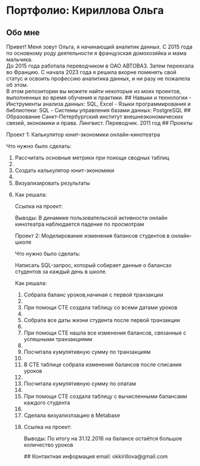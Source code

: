# Портфолио: Кириллова Ольга
## Обо мне
<p>Привет! Меня зовут Ольга, я начинающий аналитик данных. С 2015 года по основному роду деятельности я французская домохозяйка и мама мальчика. <br> До 2015 года работала переводчиком в ОАО АВТОВАЗ. Затем переехала во Францию. С начала 2023 года я решила вкорне поменять свой статус и освоить профессию аналитика данных, и ни разу не пожалела об этом.
<br> В этом репозитории вы можете найти некоторые из моих проектов, выполненных во время обучения и практики.
## Навыки и технологии
- Инструменты анализа данных: SQL, Excel
- Языки программирования и библиотеки: SQL
- Системы управления базами данных: PostgreSQL
## Образование
Санкт-Петербургский институт внешнеэкономических связей, экономики и права. Лингвист. Переводчик. 2011 год
## Проекты
<p> Проект 1: Калькулятор юнит-экономики онлайн-кинотеатра </p> 
<p> Что нужно было сделать: <p>
<ol>
  <li> Рассчитать основные метрики при поиощи сводных таблиц <li>
  <li> Создать калькулятор юнит-экономики <li>
  <li> Визуализировать результаты <li>
<p> Как решала: <p>
  <p> Ссылка на проект: 
<p> Выводы: В динамике пользовательской активности онлайн кинотеатра наблюдается падение по просмотрам <p>
  
<p> Проект 2: Моделирование изменения балансов студентов в онлайн-школе </p> 
<p> Что нужно было сделать: <p>
<p> Написать SQL-запрос, который собирает данные о балансах студентов за каждый день в школе. <p>
<p> Как решала: <p>
<ol> 
  <li> Собрала баланс уроков,начиная с первой транзакции <li>
  <li> При помощи CTE создала таблицу со всеми датами уроков <li>
  <li> Собрала все даты жизни студента после первой транзакции <li>
  <li> При помощи CTE нашла все изменения балансов, связанные с успешными транзакциями <li> 
   <li> Посчитала кумулятивную сумму по транзакциям  <li> 
    <li> В CTE таблице собрала изменения балансов после списания уроков  <li> 
     <li> Посчитала кумулятивную сумму по опатам  <li>
     <li> При помощи CTE создала таблицу с вычисленными балансами каждого студента <li> 
     <li> Сделала визуализпзацию в Metabase <li> 
  <p> Ссылка на проект: 
   <p> Выводы: По итогу на 31.12.2016 на балансе остаётся большое количество уроков <p>
## Контактная информация
email: okkirillova@gmail.com

